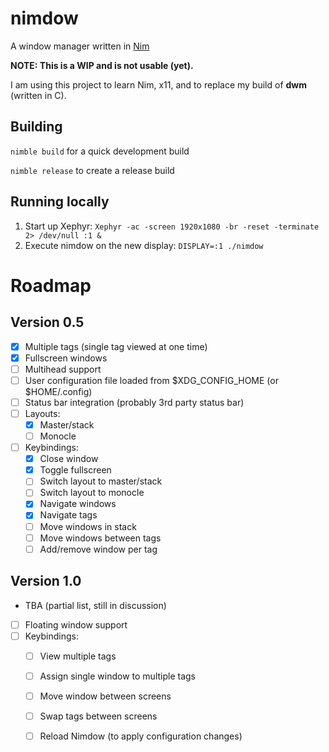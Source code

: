 # nimdow

A window manager written in [Nim](https://nim-lang.org/)

**NOTE: This is a WIP and is not usable (yet).**

I am using this project to learn Nim, x11, and to replace my build of **dwm** (written in C).

## Building

`nimble build` for a quick development build

`nimble release` to create a release build

## Running locally

1. Start up Xephyr: `Xephyr -ac -screen 1920x1080 -br -reset -terminate 2> /dev/null :1 &`
2. Execute nimdow on the new display: `DISPLAY=:1 ./nimdow`

# Roadmap

## Version 0.5

- [x] Multiple tags (single tag viewed at one time)
- [x] Fullscreen windows
- [ ] Multihead support
- [ ] User configuration file loaded from $XDG_CONFIG_HOME (or $HOME/.config)
- [ ] Status bar integration (probably 3rd party status bar)
- [ ] Layouts:
  - [x] Master/stack
  - [ ] Monocle
- [ ] Keybindings:
  - [x] Close window
  - [x] Toggle fullscreen
  - [ ] Switch layout to master/stack
  - [ ] Switch layout to monocle
  - [x] Navigate windows
  - [x] Navigate tags
  - [ ] Move windows in stack
  - [ ] Move windows between tags
  - [ ] Add/remove window per tag

## Version 1.0

- TBA (partial list, still in discussion)
- [ ] Floating window support
- [ ] Keybindings:
  - [ ] View multiple tags
  - [ ] Assign single window to multiple tags
  - [ ] Move window between screens
  - [ ] Swap tags between screens
  - [ ] Reload Nimdow (to apply configuration changes)

